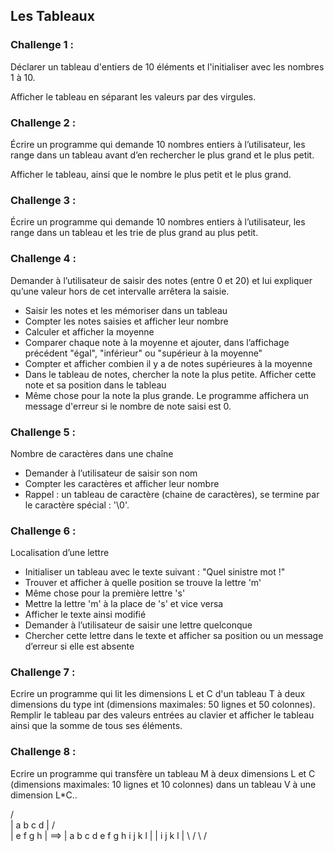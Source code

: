## Les Tableaux

### Challenge 1 : 
Déclarer un tableau d'entiers de 10 éléments et l'initialiser avec les nombres 1 à 10.

Afficher le tableau en séparant les valeurs par des virgules.

### Challenge 2 : 
Écrire un programme qui demande 10 nombres entiers à l’utilisateur, les range dans un tableau avant d’en rechercher le plus grand et le plus petit.

Afficher le tableau, ainsi que le nombre le plus petit et le plus grand.


### Challenge 3 : 
Écrire un programme qui demande 10 nombres entiers à l’utilisateur, les range dans un tableau et les trie de plus grand au plus petit.

### Challenge 4 : 
Demander à l’utilisateur de saisir des notes (entre 0 et 20) et lui expliquer qu’une valeur hors de cet intervalle arrêtera la saisie.

- Saisir les notes et les mémoriser dans un tableau
- Compter les notes saisies et afficher leur nombre
- Calculer et afficher la moyenne
- Comparer chaque note à la moyenne et ajouter, dans l’affichage précédent "égal", "inférieur" ou "supérieur à la moyenne"
- Compter et afficher combien il y a de notes supérieures à la moyenne
- Dans le tableau de notes, chercher la note la plus petite. Afficher cette note et sa position dans le tableau
- Même chose pour la note la plus grande.
Le programme affichera un message d'erreur si le nombre de note saisi est 0.

### Challenge 5 : 
Nombre de caractères dans une chaîne

- Demander à l’utilisateur de saisir son nom
- Compter les caractères et afficher leur nombre
- Rappel : un tableau de caractère (chaine de caractères), se termine par le caractère spécial : '\0'.

### Challenge 6 : 
Localisation d’une lettre

- Initialiser un tableau avec le texte suivant : "Quel sinistre mot !"
- Trouver et afficher à quelle position se trouve la lettre 'm'
- Même chose pour la première lettre 's'
- Mettre la lettre 'm' à la place de 's' et vice versa
- Afficher le texte ainsi modifié
- Demander à l’utilisateur de saisir une lettre quelconque
- Chercher cette lettre dans le texte et afficher sa position ou un message d’erreur si elle est absente

### Challenge 7 : 
Ecrire un programme qui lit les dimensions L et C d'un tableau T à deux dimensions du type int (dimensions maximales: 50 lignes et 50 colonnes). Remplir le tableau par des valeurs entrées au clavier et afficher le tableau ainsi que la somme de tous ses éléments.

### Challenge 8 : 
Ecrire un programme qui transfère un tableau M à deux dimensions L et C (dimensions maximales: 10 lignes et 10 colonnes) dans un tableau V à une dimension L*C..


   /         \
   | a b c d |        /                         \
   | e f g h |  ==>   | a b c d e f g h i j k l |
   | i j k l |        \                         /
   \         /
